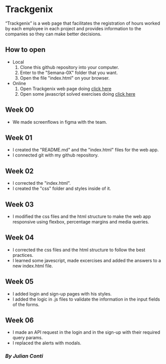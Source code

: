 # Trackgenix
“Trackgenix” is a web page that facilitates the registration of hours worked by each employee in each project and
provides information to the companies so they can make better decisions.

## How to open

- Local
  1. Clone this github repository into your computer.
  2. Enter to the "Semana-0X" folder that you want.
  3. Open the file "index.html" on your browser.
- Online
  1. Open Trackgenix web page doing [click here](https://juliancit0.github.io/BaSP-A2022-Etapa-1/Semana-05/views/index.html)
  2. Open some javascript solved exercises doing
[click here](https://juliancit0.github.io/BaSP-A2022-Etapa-1/Semana-04/index.html)

## Week 00
- We made screenflows in figma with the team.
## Week 01
- I created the "README.md" and the "index.html" files for the web app.
- I connected git with my github repository.
## Week 02
- I corrected the "index.html".
- I created the "css" folder and styles inside of it.
## Week 03
- I modified the css files and the html structure to make the web app responsive using flexbox, percentage margins
and media queries.
## Week 04
- I corrected the css files and the html structure to follow the best practices.
- I learned some javescript, made excercises and added the answers to a new index.html file.
## Week 05
- I added login and sign-up pages with his styles.
- I added the logic in .js files to validate the information in the input fields of the forms.
## Week 06
- I made an API request in the login and in the sign-up with their required query params.
- I replaced the alerts with modals.

### _By Julian Conti_
